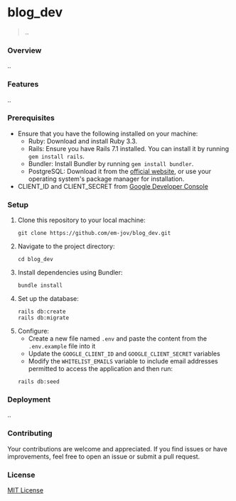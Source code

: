 # blog_dev
> .. 

### Overview

..

### Features

..

### Prerequisites

- Ensure that you have the following installed on your machine:
    - Ruby: Download and install Ruby 3.3.
    - Rails: Ensure you have Rails 7.1 installed. You can install it by running `gem install rails`.
    - Bundler: Install Bundler by running `gem install bundler`.
    - PostgreSQL: Download it from the [official website](https://www.postgresql.org/download), or use your operating system's package manager for installation.
- CLIENT_ID and CLIENT_SECRET from [Google Developer Console](https://console.developers.google.com/project)

### Setup
1. Clone this repository to your local machine:
    ```
    git clone https://github.com/em-jov/blog_dev.git
    ```
2. Navigate to the project directory:
    ```
    cd blog_dev
    ```
3. Install dependencies using Bundler:
    ```
    bundle install
    ```
3. Set up the database:
    ```
    rails db:create
    rails db:migrate
    ```
3. Configure:
    - Create a new file named `.env` and paste the content from the `.env.example` file into it
    - Update the `GOOGLE_CLIENT_ID` and `GOOGLE_CLIENT_SECRET` variables
    - Modify the `WHITELIST_EMAILS` variable to include email addresses permitted to access the application and then run: 
    ```
    rails db:seed
    ```

### Deployment

..

### Contributing
Your contributions are welcome and appreciated. If you find issues or have improvements, feel free to open an issue or submit a pull request.

### License
[MIT License](MIT-LICENCE.txt)